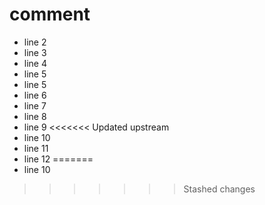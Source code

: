 # comment
- line 2
- line 3
- line 4
- line 5
- line 5
- line 6
- line 7
- line 8
- line 9
<<<<<<< Updated upstream
- line 10
- line 11
- line 12
=======
- line 10
>>>>>>> Stashed changes
